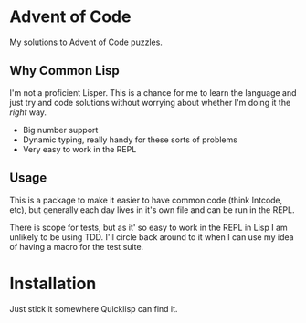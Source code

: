 # Advent of Code

My solutions to Advent of Code puzzles.

## Why Common Lisp

I'm not a proficient Lisper. This is a chance for me to learn the language and just try and code solutions without worrying about whether I'm doing it the _right_ way.

- Big number support
- Dynamic typing, really handy for these sorts of problems
- Very easy to work in the REPL

## Usage

This is a package to make it easier to have common code (think Intcode, etc), but generally each day lives in it's own file and can be run in the REPL.

There is scope for tests, but as it' so easy to work in the REPL in Lisp I am unlikely to be using TDD. I'll circle back around to it when I can use my idea of having a macro for the test suite.

# Installation

Just stick it somewhere Quicklisp can find it.



